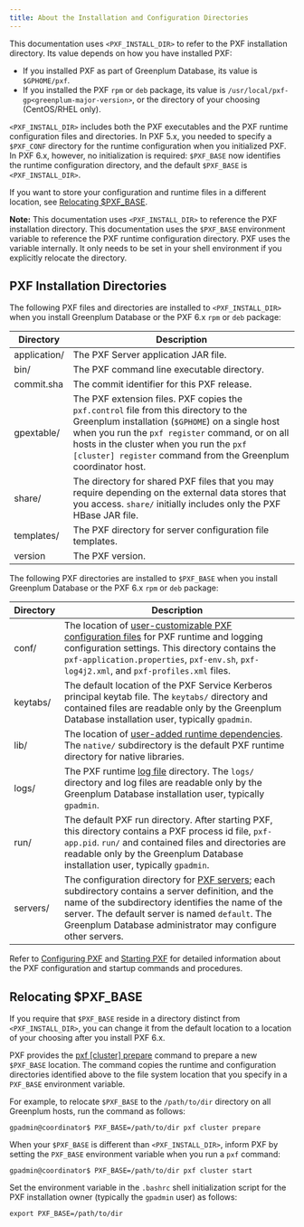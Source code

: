 ```yaml
---
title: About the Installation and Configuration Directories
---
```


This documentation uses `<PXF_INSTALL_DIR>` to refer to the PXF installation directory. Its value depends on how you have installed PXF:

 - If you installed PXF as part of Greenplum Database, its value is `$GPHOME/pxf`.
 - If you installed the PXF `rpm` or `deb` package, its value is `/usr/local/pxf-gp<greenplum-major-version>`, or the directory of your choosing (CentOS/RHEL only). 

`<PXF_INSTALL_DIR>` includes both the PXF executables and the PXF runtime configuration files and directories. In PXF 5.x, you needed to specify a `$PXF_CONF` directory for the runtime configuration when you initialized PXF. In PXF 6.x, however, no initialization is required: `$PXF_BASE` now identifies the runtime configuration directory, and the default `$PXF_BASE` is `<PXF_INSTALL_DIR>`.

If you want to store your configuration and runtime files in a different location, see [Relocating $PXF_BASE](#movebase).

<div class="note"><b>Note:</b> This documentation uses <code>&lt;PXF_INSTALL_DIR></code> to reference the PXF installation directory. This documentation uses the <code>$PXF_BASE</code> environment variable to reference the PXF runtime configuration directory. PXF uses the variable internally. It only needs to be set in your shell environment if you explicitly relocate the directory.</div>

## <a id="installed"></a>PXF Installation Directories

The following PXF files and directories are installed to `<PXF_INSTALL_DIR>` when you install Greenplum Database or the PXF 6.x `rpm` or `deb` package:

| Directory | Description                                                                                                   |
|--------------------------------|------------------------------------------------------------------------------------------|
| application/                | The PXF Server application JAR file.   |
| bin/                | The PXF command line executable directory.   |
| commit.sha          | The commit identifier for this PXF release.   |
| gpextable/           | The PXF extension files. PXF copies the `pxf.control` file from this directory to the Greenplum installation (`$GPHOME`) on a single host when you run the `pxf register` command, or on all hosts in the cluster when you run the `pxf [cluster] register` command from the Greenplum coordinator host.   |
| share/                | The directory for shared PXF files that you may require depending on the external data stores that you access. `share/` initially includes only the PXF HBase JAR file. |
| templates/  | The PXF directory for server configuration file templates. |
| version              | The PXF version.             |

The following PXF directories are installed to `$PXF_BASE` when you install Greenplum Database or the PXF 6.x `rpm` or `deb` package:

| Directory | Description                                                                                                                                                                                                                                |
|--------------------------------|--------------------------------------------------------------------------------------------------------------------------------------------------------------------------------------------------------------------------------------------|
| conf/                | The location of [user-customizable PXF configuration files](config_files.html) for PXF runtime and logging configuration settings. This directory contains the `pxf-application.properties`, `pxf-env.sh`, `pxf-log4j2.xml`, and `pxf-profiles.xml` files. |
| keytabs/  | The default location of the PXF Service Kerberos principal keytab file.  The `keytabs/` directory and contained files are readable only by the Greenplum Database installation user, typically `gpadmin`. |
| lib/     | The location of [user-added runtime dependencies](reg_jar_depend.html). The `native/` subdirectory is the default PXF runtime directory for native libraries. |
| logs/                | The PXF runtime [log file](cfg_logging.html) directory. The `logs/` directory and log files are readable only by the Greenplum Database installation user, typically `gpadmin`. |
| run/         | The default PXF run directory. After starting PXF, this directory contains a PXF process id file, `pxf-app.pid`. `run/` and contained files and directories are readable only by the Greenplum Database installation user, typically `gpadmin`. |
| servers/  | The configuration directory for [PXF servers](cfg_server.html); each subdirectory contains a server definition, and the name of the subdirectory identifies the name of the server. The default server is named `default`. The Greenplum Database administrator may configure other servers. |

Refer to [Configuring PXF](instcfg_pxf.html) and [Starting PXF](cfginitstart_pxf.html#start_pxf) for detailed information about the PXF configuration and startup commands and procedures.

## <a id="movebase"></a>Relocating $PXF_BASE

If you require that `$PXF_BASE` reside in a directory distinct from `<PXF_INSTALL_DIR>`, you can change it from the default location to a location of your choosing after you install PXF 6.x.

PXF provides the [pxf [cluster] prepare](ref/pxf-cluster.html) command to prepare a new `$PXF_BASE` location. The command copies the runtime and configuration directories identified above to the file system location that you specify in a `PXF_BASE` environment variable.

For example, to relocate `$PXF_BASE` to the `/path/to/dir` directory on all Greenplum hosts, run the command as follows:

``` shell
gpadmin@coordinator$ PXF_BASE=/path/to/dir pxf cluster prepare
```

When your `$PXF_BASE` is different than `<PXF_INSTALL_DIR>`, inform PXF by setting the `PXF_BASE` environment variable when you run a `pxf` command:

``` pre
gpadmin@coordinator$ PXF_BASE=/path/to/dir pxf cluster start
```

Set the environment variable in the `.bashrc` shell initialization script for the PXF installation owner (typically the `gpadmin` user) as follows:

``` pre
export PXF_BASE=/path/to/dir
```


